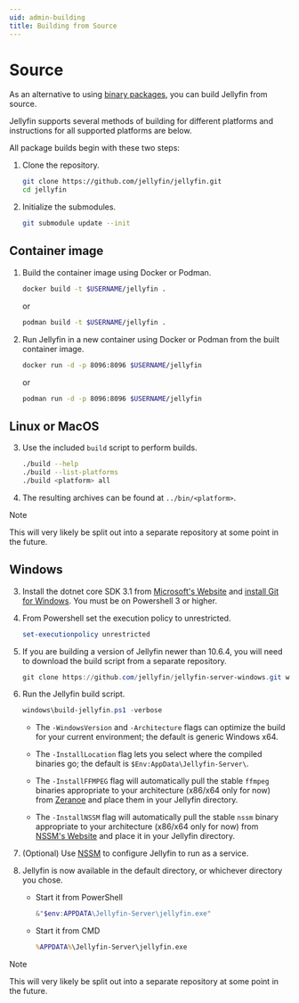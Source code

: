 ```yaml
---
uid: admin-building
title: Building from Source
---
```

<!-- markdownlint-disable MD029 ol-prefix -->

# Source

As an alternative to using [binary packages](xref:admin-installing), you can build Jellyfin from source.

Jellyfin supports several methods of building for different platforms and instructions for all supported platforms are below.

All package builds begin with these two steps:

1. Clone the repository.

    ```sh
    git clone https://github.com/jellyfin/jellyfin.git
    cd jellyfin
    ```

2. Initialize the submodules.

    ```sh
    git submodule update --init
    ```

## Container image

1. Build the container image using Docker or Podman.

    ```sh
    docker build -t $USERNAME/jellyfin .
    ```

    or

    ```sh
    podman build -t $USERNAME/jellyfin .
    ```

2. Run Jellyfin in a new container using Docker or Podman from the built container image.

    ```sh
    docker run -d -p 8096:8096 $USERNAME/jellyfin
    ```

    or

    ```sh
    podman run -d -p 8096:8096 $USERNAME/jellyfin
    ```

## Linux or MacOS

3. Use the included `build` script to perform builds.

    ```sh
    ./build --help
    ./build --list-platforms
    ./build <platform> all
    ```

4. The resulting archives can be found at `../bin/<platform>`.

> [!NOTE]
> This will very likely be split out into a separate repository at some point in the future.

## Windows

3. Install the dotnet core SDK 3.1 from [Microsoft's Website](https://dotnet.microsoft.com/download/dotnet-core/3.1) and [install Git for Windows](https://gitforwindows.org/). You must be on Powershell 3 or higher.

4. From Powershell set the execution policy to unrestricted.

    ```powershell
    set-executionpolicy unrestricted
    ```

5. If you are building a version of Jellyfin newer than 10.6.4, you will need to download the build script from a separate repository.

   ```powershell
   git clone https://github.com/jellyfin/jellyfin-server-windows.git windows
   ```

6. Run the Jellyfin build script.

    ```powershell
    windows\build-jellyfin.ps1 -verbose
    ```

    * The `-WindowsVersion` and `-Architecture` flags can optimize the build for your current environment; the default is generic Windows x64.

    * The `-InstallLocation` flag lets you select where the compiled binaries go; the default is `$Env:AppData\Jellyfin-Server\`.

    * The `-InstallFFMPEG` flag will automatically pull the stable `ffmpeg` binaries appropriate to your architecture (x86/x64 only for now) from [Zeranoe](https://ffmpeg.zeranoe.com/builds/) and place them in your Jellyfin directory.

    * The `-InstallNSSM` flag will automatically pull the stable `nssm` binary appropriate to your architecture (x86/x64 only for now) from [NSSM's Website](https://nssm.cc/) and place it in your Jellyfin directory.

7. (Optional) Use [NSSM](https://nssm.cc) to configure Jellyfin to run as a service.

8. Jellyfin is now available in the default directory, or whichever directory you chose.

    * Start it from PowerShell

        ```powershell
        &"$env:APPDATA\Jellyfin-Server\jellyfin.exe"
        ```

    * Start it from CMD

        ```cmd
        %APPDATA%\Jellyfin-Server\jellyfin.exe
        ```

> [!NOTE]
> This will very likely be split out into a separate repository at some point in the future.
